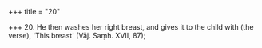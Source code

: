 +++
title = "20"

+++
20. He then washes her right breast, and gives it to the child with (the verse), 'This breast' (Vāj. Saṃh. XVII, 87);
